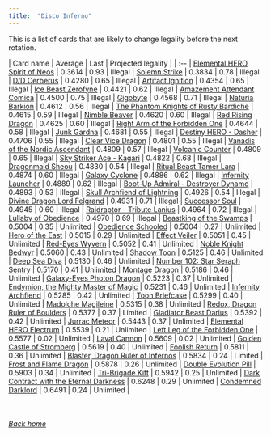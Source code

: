 ```yaml
---
title:  "Disco Inferno"
---
```


This is a list of cards that are likely to change legality before the next rotation.

| Card name | Average | Last | Projected legality |
| :-- |
[Elemental HERO Spirit of Neos](https://db.ygoprodeck.com/card/?search=Elemental%20HERO%20Spirit%20of%20Neos) | 0.3614 | 0.93 | Illegal |
[Solemn Strike](https://db.ygoprodeck.com/card/?search=Solemn%20Strike) | 0.3834 | 0.78 | Illegal |
[D/D Cerberus](https://db.ygoprodeck.com/card/?search=D/D%20Cerberus) | 0.4280 | 0.65 | Illegal |
[Artifact Ignition](https://db.ygoprodeck.com/card/?search=Artifact%20Ignition) | 0.4354 | 0.65 | Illegal |
[Ice Beast Zerofyne](https://db.ygoprodeck.com/card/?search=Ice%20Beast%20Zerofyne) | 0.4421 | 0.62 | Illegal |
[Amazement Attendant Comica](https://db.ygoprodeck.com/card/?search=Amazement%20Attendant%20Comica) | 0.4500 | 0.75 | Illegal |
[Gigobyte](https://db.ygoprodeck.com/card/?search=Gigobyte) | 0.4568 | 0.71 | Illegal |
[Naturia Barkion](https://db.ygoprodeck.com/card/?search=Naturia%20Barkion) | 0.4612 | 0.56 | Illegal |
[The Phantom Knights of Rusty Bardiche](https://db.ygoprodeck.com/card/?search=The%20Phantom%20Knights%20of%20Rusty%20Bardiche) | 0.4615 | 0.59 | Illegal |
[Nimble Beaver](https://db.ygoprodeck.com/card/?search=Nimble%20Beaver) | 0.4620 | 0.60 | Illegal |
[Red Rising Dragon](https://db.ygoprodeck.com/card/?search=Red%20Rising%20Dragon) | 0.4625 | 0.60 | Illegal |
[Right Arm of the Forbidden One](https://db.ygoprodeck.com/card/?search=Right%20Arm%20of%20the%20Forbidden%20One) | 0.4644 | 0.58 | Illegal |
[Junk Gardna](https://db.ygoprodeck.com/card/?search=Junk%20Gardna) | 0.4681 | 0.55 | Illegal |
[Destiny HERO - Dasher](https://db.ygoprodeck.com/card/?search=Destiny%20HERO%20-%20Dasher) | 0.4706 | 0.55 | Illegal |
[Clear Vice Dragon](https://db.ygoprodeck.com/card/?search=Clear%20Vice%20Dragon) | 0.4801 | 0.55 | Illegal |
[Vanadis of the Nordic Ascendant](https://db.ygoprodeck.com/card/?search=Vanadis%20of%20the%20Nordic%20Ascendant) | 0.4809 | 0.57 | Illegal |
[Volcanic Counter](https://db.ygoprodeck.com/card/?search=Volcanic%20Counter) | 0.4809 | 0.65 | Illegal |
[Sky Striker Ace - Kagari](https://db.ygoprodeck.com/card/?search=Sky%20Striker%20Ace%20-%20Kagari) | 0.4822 | 0.68 | Illegal |
[Dragonmaid Sheou](https://db.ygoprodeck.com/card/?search=Dragonmaid%20Sheou) | 0.4830 | 0.54 | Illegal |
[Ritual Beast Tamer Lara](https://db.ygoprodeck.com/card/?search=Ritual%20Beast%20Tamer%20Lara) | 0.4874 | 0.60 | Illegal |
[Galaxy Cyclone](https://db.ygoprodeck.com/card/?search=Galaxy%20Cyclone) | 0.4886 | 0.62 | Illegal |
[Infernity Launcher](https://db.ygoprodeck.com/card/?search=Infernity%20Launcher) | 0.4889 | 0.62 | Illegal |
[Boot-Up Admiral - Destroyer Dynamo](https://db.ygoprodeck.com/card/?search=Boot-Up%20Admiral%20-%20Destroyer%20Dynamo) | 0.4893 | 0.53 | Illegal |
[Skull Archfiend of Lightning](https://db.ygoprodeck.com/card/?search=Skull%20Archfiend%20of%20Lightning) | 0.4926 | 0.54 | Illegal |
[Divine Dragon Lord Felgrand](https://db.ygoprodeck.com/card/?search=Divine%20Dragon%20Lord%20Felgrand) | 0.4931 | 0.71 | Illegal |
[Successor Soul](https://db.ygoprodeck.com/card/?search=Successor%20Soul) | 0.4945 | 0.60 | Illegal |
[Raidraptor - Tribute Lanius](https://db.ygoprodeck.com/card/?search=Raidraptor%20-%20Tribute%20Lanius) | 0.4964 | 0.72 | Illegal |
[Lullaby of Obedience](https://db.ygoprodeck.com/card/?search=Lullaby%20of%20Obedience) | 0.4970 | 0.69 | Illegal |
[Beastking of the Swamps](https://db.ygoprodeck.com/card/?search=Beastking%20of%20the%20Swamps) | 0.5004 | 0.35 | Unlimited |
[Obedience Schooled](https://db.ygoprodeck.com/card/?search=Obedience%20Schooled) | 0.5004 | 0.27 | Unlimited |
[Hero of the East](https://db.ygoprodeck.com/card/?search=Hero%20of%20the%20East) | 0.5015 | 0.29 | Unlimited |
[Effect Veiler](https://db.ygoprodeck.com/card/?search=Effect%20Veiler) | 0.5051 | 0.45 | Unlimited |
[Red-Eyes Wyvern](https://db.ygoprodeck.com/card/?search=Red-Eyes%20Wyvern) | 0.5052 | 0.41 | Unlimited |
[Noble Knight Bedwyr](https://db.ygoprodeck.com/card/?search=Noble%20Knight%20Bedwyr) | 0.5060 | 0.43 | Unlimited |
[Shadow Toon](https://db.ygoprodeck.com/card/?search=Shadow%20Toon) | 0.5125 | 0.46 | Unlimited |
[Deep Sea Diva](https://db.ygoprodeck.com/card/?search=Deep%20Sea%20Diva) | 0.5130 | 0.46 | Unlimited |
[Number 102: Star Seraph Sentry](https://db.ygoprodeck.com/card/?search=Number%20102:%20Star%20Seraph%20Sentry) | 0.5170 | 0.41 | Unlimited |
[Montage Dragon](https://db.ygoprodeck.com/card/?search=Montage%20Dragon) | 0.5186 | 0.46 | Unlimited |
[Galaxy-Eyes Photon Dragon](https://db.ygoprodeck.com/card/?search=Galaxy-Eyes%20Photon%20Dragon) | 0.5223 | 0.37 | Unlimited |
[Endymion, the Mighty Master of Magic](https://db.ygoprodeck.com/card/?search=Endymion,%20the%20Mighty%20Master%20of%20Magic) | 0.5231 | 0.46 | Unlimited |
[Infernity Archfiend](https://db.ygoprodeck.com/card/?search=Infernity%20Archfiend) | 0.5285 | 0.42 | Unlimited |
[Toon Briefcase](https://db.ygoprodeck.com/card/?search=Toon%20Briefcase) | 0.5299 | 0.40 | Unlimited |
[Madolche Magileine](https://db.ygoprodeck.com/card/?search=Madolche%20Magileine) | 0.5315 | 0.38 | Unlimited |
[Redox, Dragon Ruler of Boulders](https://db.ygoprodeck.com/card/?search=Redox,%20Dragon%20Ruler%20of%20Boulders) | 0.5377 | 0.37 | Limited |
[Gladiator Beast Darius](https://db.ygoprodeck.com/card/?search=Gladiator%20Beast%20Darius) | 0.5392 | 0.42 | Unlimited |
[Jurrac Meteor](https://db.ygoprodeck.com/card/?search=Jurrac%20Meteor) | 0.5443 | 0.37 | Unlimited |
[Elemental HERO Electrum](https://db.ygoprodeck.com/card/?search=Elemental%20HERO%20Electrum) | 0.5539 | 0.21 | Unlimited |
[Left Leg of the Forbidden One](https://db.ygoprodeck.com/card/?search=Left%20Leg%20of%20the%20Forbidden%20One) | 0.5577 | 0.02 | Unlimited |
[Laval Cannon](https://db.ygoprodeck.com/card/?search=Laval%20Cannon) | 0.5609 | 0.02 | Unlimited |
[Golden Castle of Stromberg](https://db.ygoprodeck.com/card/?search=Golden%20Castle%20of%20Stromberg) | 0.5619 | 0.40 | Unlimited |
[Foolish Return](https://db.ygoprodeck.com/card/?search=Foolish%20Return) | 0.5811 | 0.36 | Unlimited |
[Blaster, Dragon Ruler of Infernos](https://db.ygoprodeck.com/card/?search=Blaster,%20Dragon%20Ruler%20of%20Infernos) | 0.5834 | 0.24 | Limited |
[Frost and Flame Dragon](https://db.ygoprodeck.com/card/?search=Frost%20and%20Flame%20Dragon) | 0.5878 | 0.26 | Unlimited |
[Double Evolution Pill](https://db.ygoprodeck.com/card/?search=Double%20Evolution%20Pill) | 0.5903 | 0.34 | Unlimited |
[Tri-Brigade Kitt](https://db.ygoprodeck.com/card/?search=Tri-Brigade%20Kitt) | 0.5942 | 0.25 | Unlimited |
[Dark Contract with the Eternal Darkness](https://db.ygoprodeck.com/card/?search=Dark%20Contract%20with%20the%20Eternal%20Darkness) | 0.6248 | 0.29 | Unlimited |
[Condemned Darklord](https://db.ygoprodeck.com/card/?search=Condemned%20Darklord) | 0.6491 | 0.24 | Unlimited |

<br>

###### [Back home](index)